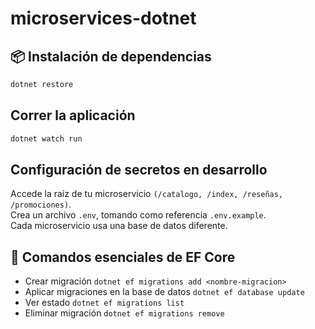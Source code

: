# microservices-dotnet

## 📦 Instalación de dependencias
```bash
dotnet restore
```

## Correr la aplicación
```bash
dotnet watch run
```

## Configuración de secretos en desarrollo
Accede la raíz de tu microservicio `(/catalogo, /index, /reseñas, /promociones)`.<br>
Crea un archivo `.env`, tomando como referencia `.env.example`.<br>
Cada microservicio usa una base de datos diferente.

## 🧪 Comandos esenciales de EF Core
- Crear migración	`dotnet ef migrations add <nombre-migracion>`
- Aplicar migraciones en la base de datos	`dotnet ef database update`
- Ver estado	`dotnet ef migrations list`
- Eliminar migración	`dotnet ef migrations remove`

